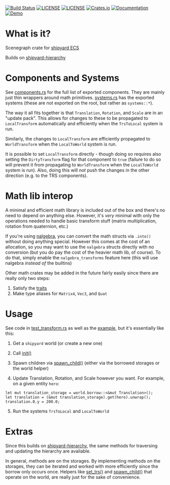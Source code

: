 [![Build Status](https://github.com/dakom/shipyard-scenegraph/workflows/Test%2C%20Build%2C%20and%20Deploy/badge.svg)](https://github.com/dakom/shipyard-scenegraph/actions)
[![LICENSE](https://img.shields.io/badge/license-MIT-blue.svg)](LICENSE-MIT)
[![LICENSE](https://img.shields.io/badge/license-apache-blue.svg)](LICENSE-APACHE)
[![Crates.io](https://img.shields.io/crates/v/shipyard_scenegraph.svg)](https://crates.io/crates/shipyard_scenegraph)
[![Documentation](https://docs.rs/shipyard_scenegraph/badge.svg)](https://docs.rs/shipyard_scenegraph)
[![Demo](https://img.shields.io/badge/demo-launch-yellow)](https://dakom.github.io/shipyard-scenegraph)

# What is it?
Scenegraph crate for [shipyard ECS](https://github.com/leudz/shipyard)

Builds on [shipyard-hierarchy](https://github.com/dakom/shipyard-hierarchy)

# Components and Systems

See [components.rs](crate/src/components.rs) for the full list of exported components. They are mainly just thin wrappers around math primitives. [systems.rs](crate/src/systems.rs) has the exported systems (these are not exported on the root, but rather as `systems::*`).

The way it all fits together is that `Translation`, `Rotation`, and `Scale` are in an "update pack". This allows for changes to these to be propagated to `LocalTransform` automatically and efficiently when the `TrsToLocal` system is run. 

Similarly, the changes to `LocalTransform` are efficiently propagated to `WorldTransform` when the `LocalToWorld` system is run.

It is possible to set `LocalTransform` directly - though doing so requires also setting the `DirtyTransform` flag for that component to `true` (failure to do so will prevent it from propagating to `WorldTransform` when the `LocalToWorld` system is run). Also, doing this will _not_ push the changes in the other direction (e.g. to the TRS components).

# Math lib interop

A minimal and efficient math library is included out of the box and there's no need to depend on anything else. However, it's _very_ minimal with only the operations needed to handle basic transform stuff (matrix multiplication, rotation from quaternion, etc.)

If you're using [nalgebra](https://nalgebra.org/), you can convert the math structs via `.into()` without doing anything special. However this comes at the cost of an allocation, so you may want to use the `nalgebra` structs directly with no conversion (but you do pay the cost of the heavier math lib, of course). To do that, simply enable the `nalgebra_transforms` feature here (this will use nalgebra _instead of_ the builtins)

Other math crates may be added in the future fairly easily since there are really only two steps:

1. Satisfy the [traits](crate/src/math/traits.rs)
2. Make type aliases for `Matrix4`, `Vec3`, and `Quat`


# Usage

See code in [test_transform.rs](crate/tests/test_transform.rs) as well as the [example](example), but it's essentially like this:

1. Get a `shipyard` world (or create a new one)

2. Call [init()](https://docs.rs/shipyard_scenegraph/latest/shipyard_scenegraph/fn.init.html)

3. Spawn children via [spawn_child()](https://docs.rs/shipyard_scenegraph/latest/shipyard_scenegraph/fn.spawn_child.html) (either via the borrowed storages or the world helper)

4. Update Translation, Rotation, and Scale however you want. For example, on a given entity `hero`:
```
let mut translation_storage = world.borrow::<&mut Translation>();
let translation = (&mut translation_storage).get(hero).unwrap();
translation.0.y = 200.0;
```

5. Run the systems `TrsToLocal` and `LocalToWorld`

# Extras

Since this builds on [shipyard-hierarchy](https://github.com/dakom/shipyard-hierarchy), the same methods for traversing and updating the hierarchy are available.

In general, methods are on the storages. By implementing methods on the storages, they can be iterated and worked with more efficiently since the borrow only occurs once. Helpers like [set_trs()](https://docs.rs/shipyard_scenegraph/latest/shipyard_scenegraph/fn.set_trs.html) and [spawn_child()](https://docs.rs/shipyard_scenegraph/latest/shipyard_scenegraph/fn.spawn_child.html) that operate on the world, are really just for the sake of convenience.